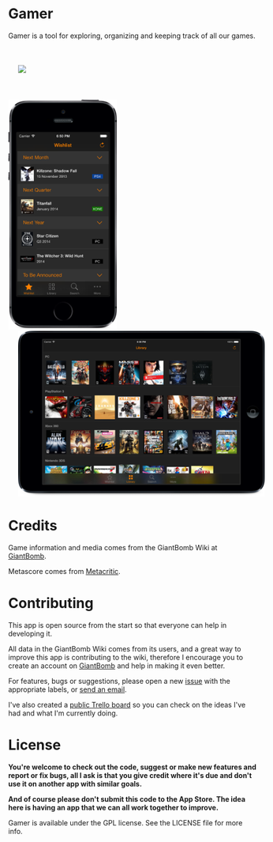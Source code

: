 Gamer
=====

Gamer is a tool for exploring, organizing and keeping track of all our games.
<br></br>
<br></br>
<a href="https://itunes.apple.com/us/app/gamer-manage-your-games/id683636311?mt=8&uo=4" target="_blank">
<img src="http://development-linkmaker.itunes.awcloud.net//htmlResources/assets/en_us//images/web/linkmaker/badge_appstore-lrg.svg" hspace="20">
</a>
<br></br>
<br></br>
<a href="https://raw.github.com/caiomello/gamer/master/Screenshots/iPhoneWishlist.png" target="_blank">
<img src="Screenshots/iPhoneWishlist.png" width="220" height="465" hspace="0">
</a>
<a href="https://raw.github.com/caiomello/gamer/master/Screenshots/iPadLibrary.png" target="_blank">
<img src="Screenshots/iPadLibrary.png" width="500" height="335" hspace="20">
</a>


Credits
=====

Game information and media comes from the GiantBomb Wiki at [GiantBomb](http://www.giantbomb.com).

Metascore comes from [Metacritic](http://www.metacritic.com).


Contributing
=====

This app is open source from the start so that everyone can help in developing it.

All data in the GiantBomb Wiki comes from its users, and a great way to improve this app is contributing to the wiki, therefore I encourage you to create an account on [GiantBomb](http://www.giantbomb.com) and help in making it even better.

For features, bugs or suggestions, please open a new [issue](https://github.com/caiomello/gamer/issues) with the appropriate labels, or [send an email](mailto:gamer.app@icloud.com).

I've also created a [public Trello board](https://trello.com/b/RlCG5Bxi/gamer) so you can check on the ideas I've had and what I'm currently doing.


License
=====

**You're welcome to check out the code, suggest or make new features and report or fix bugs, all I ask is that you give credit where it's due and don't use it on another app with similar goals.**

**And of course please don't submit this code to the App Store. The idea here is having an app that we can all work together to improve.**

Gamer is available under the GPL license. See the LICENSE file for more info.
